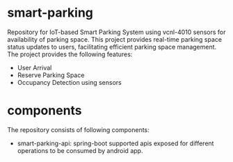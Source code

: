 
# smart-parking
Repository for IoT-based Smart Parking System using vcnl-4010 sensors for availability of
parking space. This project provides real-time parking space status updates to users,
facilitating efficient parking space management. The project provides the following features:

- User Arrival
- Reserve Parking Space
- Occupancy Detection using sensors

# components
The repository consists of following components:

- smart-parking-api: spring-boot supported apis exposed for different operations to be consumed by android app.